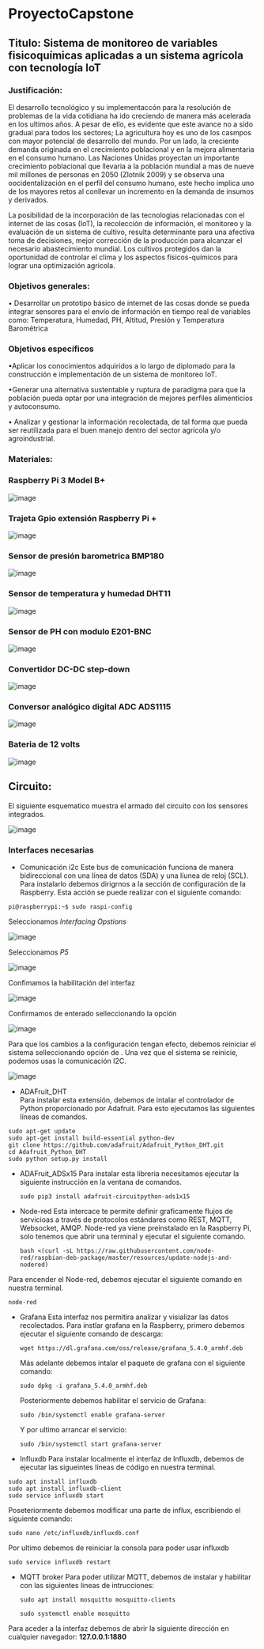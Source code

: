 # ProyectoCapstone
## Titulo: Sistema de monitoreo de variables fisicoquímicas aplicadas a un sistema agrícola con tecnología IoT

### Justificación:
El desarrollo tecnológico y su implementaccón para la resolución de problemas de la vida cotidiana ha ido creciendo de manera más acelerada en los ultimos años. A pesar de ello, es evidente que este avance no a sido gradual para todos los sectores; La agricultura hoy es uno de los casmpos con mayor potencial de desarrollo del mundo. Por un lado, la creciente demanda originada en el crecimiento poblacional y en la mejora alimentaria en el consumo humano.
Las Naciones Unidas proyectan un importante crecimiento poblacional que llevaria a la población mundial a mas de nueve mil millones de personas en 2050 (Zlotnik 2009) y se observa una oocidentalización en el perfil del consumo humano, este hecho implica uno de los mayores retos al conllevar un incremento en la demanda de insumos y derivados.

La posibilidad de la incorporación de las tecnologias relacionadas con el internet de las cosas (IoT), la recolección de información, el monitoreo y la evaluación de un sistema de cultivo, resulta determinante para una afectiva toma de decisiones, mejor corrección de la producción para alcanzar el necesario abastecimiento mundial. Los cultivos protegidos dan la oportunidad de controlar el clima y los aspectos físicos-químicos para lograr una optimización agricola.

### Objetivos generales: 

•	Desarrollar un prototipo básico de internet de las cosas donde se pueda integrar sensores para el envío de información en tiempo real de variables como: Temperatura, Humedad, PH, Altitud, Presión y Temperatura Barométrica

### Objetivos específicos 

•Aplicar los conocimientos adquiridos a lo largo de diplomado para la construcción e implementación de un sistema de monitoreo IoT.

•Generar una alternativa sustentable y ruptura de paradigma para que la población pueda optar por una integración de mejores perfiles alimenticios y autoconsumo.

•	Analizar y gestionar la información recolectada, de tal forma que pueda ser reutilizada para el buen manejo dentro del sector agrícola y/o agroindustrial.  

### Materiales:

### Raspberry Pi 3 Model B+

![image](https://user-images.githubusercontent.com/86132543/150583668-6d0e242f-4d02-4de8-8769-a506dce822ae.png)

### Trajeta Gpio extensión Raspberry Pi + 

![image](https://user-images.githubusercontent.com/86132543/150583804-1c4a76ab-5fd0-499c-8647-a415a0a6b313.png)

### Sensor de presión barometrica BMP180

![image](https://user-images.githubusercontent.com/86132543/150583077-4830507c-8181-4b40-9f66-9bcded1cb031.png)

### Sensor de temperatura y humedad DHT11

![image](https://user-images.githubusercontent.com/86132543/150583271-769c3733-029b-49e7-936e-5516bc4bdd1b.png)

### Sensor de PH con modulo E201-BNC

![image](https://user-images.githubusercontent.com/86132543/150583444-ffda412d-c8a7-4f3e-924d-2ff0ae8ac2de.png)

### Convertidor DC-DC step-down

![image](https://user-images.githubusercontent.com/86132543/150584368-88b5dc12-c552-475b-828c-ed6f5b4e4116.png)

### Conversor analógico digital ADC ADS1115


![image](https://user-images.githubusercontent.com/86132543/150584014-96bdc688-a66c-48e1-81a9-b2d64bda35f9.png)

### Bateria de 12 volts

![image](https://user-images.githubusercontent.com/86132543/150584256-e410aa02-e999-41c8-9f51-4022bd126f0c.png)



## Circuito:

El siguiente esquematico muestra el armado del circuito con los sensores integrados.

![image](https://user-images.githubusercontent.com/86132543/150582433-729285b0-3ac3-4e2a-bc26-b99467194b26.png)


### Interfaces necesarias 

- Comunicación i2c 
Este bus de comunicación funciona de manera bidireccional con una línea de datos (SDA) y una líunea de reloj (SCL). Para instalarlo debemos dirigrnos a la sección de configuración de la Raspberry. Esta acción se puede realizar con el siguiente comando:

```
pi@raspberrypi:~$ sudo raspi-config
```

Seleccionamos *Interfacing Opstions*

![image](https://user-images.githubusercontent.com/86132543/150589149-68b547f5-8c61-49fc-9eac-d260059794ea.png)

Seleccionamos *P5*

![image](https://user-images.githubusercontent.com/86132543/150589274-681b0424-d171-443e-be55-053a3a43978b.png)

Confimamos la habilitación del interfaz

![image](https://user-images.githubusercontent.com/86132543/150589354-9b8fbb8c-03e9-4ed5-8b9c-e952e905ef7b.png)

Confirmamos de enterado selleccionando la opción *<ok>*
 
  ![image](https://user-images.githubusercontent.com/86132543/150589462-b3a5dd70-10da-495c-a53c-a7ab839b7208.png)

  Para que los cambios a la configuración tengan efecto, debemos reiniciar el sistema selleccionando opción de *<Yes>*. Una vez que el sistema se reinicie, podemos usas la comunicación I2C.
  
  ![image](https://user-images.githubusercontent.com/86132543/150589654-255d4d0b-f0b6-4f02-8f1b-4106c4abd309.png)

  
- ADAFruit_DHT  
Para instalar esta extensión, debemos de intalar el controlador de Python proporcionado por Adafruit. Para esto ejecutamos las siguientes líneas de comandos.

```
sudo apt-get update 
sudo apt-get install build-essential python-dev
git clone https://github.com/adafruit/Adafruit_Python_DHT.git
cd Adafruit_Python_DHT
sudo python setup.py install 
```
  
- ADAFruit_ADSx15
 Para instalar esta libreria necesitamos ejecutar la siguiente instrucción en la ventana de comandos.
  
  ```
  sudo pip3 install adafruit-circuitpython-ads1x15
  ```
  
- Node-red
 Esta intercace te permite definir graficamente flujos de servicioas a través de protocolos estándares como REST, MQTT, Websocket, AMQP.
 Node-red ya viene preinstalado en la Raspberry Pi, solo tenemos que abrir una terminal y ejecutar el siguiente comando.
  
  ```
  bash <(curl -sL https://raw.githubusercontent.com/node-red/raspbian-deb-package/master/resources/update-nodejs-and-nodered)
  ```
 
 Para encender el Node-red, debemos ejecutar el siguiente comando en nuestra terminal.
 ```
 node-red
 ```
- Grafana
 Esta interfaz nos permitira analizar y visializar las datos recolectados.
 Para instlar grafana en la Raspberry, primero debemos ejecutar el siguiente comando de descarga:
             
  ```
  wget https://dl.grafana.com/oss/release/grafana_5.4.0_armhf.deb
  ```           
  Más adelante debemos intalar el paquete de grafana con el siguiente comando:
  
  ```
  sudo dpkg -i grafana_5.4.0_armhf.deb
  ```
  
  Posteriormente debemos habilitar el servicio de Grafana:
  
  ```
  sudo /bin/systemctl enable grafana-server 
  ```
 
  Y por ultimo arrancar el servicio:
 
  ```            	
  sudo /bin/systemctl start grafana-server
  ```    
- Influxdb
Para instalar localmente el interfaz de Influxdb, debemos de ejecutar las sigueintes líneas de código en nuestra terminal.
 
 ``` 
sudo apt install influxdb
sudo apt install influxdb-client
sudo service influxdb start
 
 ```             
Poseteriormente debemos modificar una parte de influx, escribiendo el siguiente comando:
```
sudo nano /etc/influxdb/influxdb.conf
```              
              
Por ultimo debemos de reiniciar la consola para poder usar influxdb
```
sudo service influxdb restart
```
- MQTT broker
Para poder utilizar MQTT, debemos de instalar y habilitar con las siguientes lineas de intrucciones:
              
  ```
  sudo apt install mosquitto mosquitto-clients

  sudo systemctl enable mosquitto
  ```
 Para aceder a la interfaz debemos de abrir la siguiente dirección en cualquier navegador: **127.0.0.1:1880**


